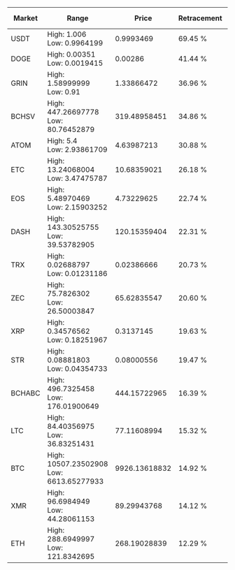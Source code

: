 | Market | Range | Price| Retracement | Doubles to 50% |
| --- | --- | --- | --- | --- |
| USDT | High: 1.006<br />Low: 0.9964199 | 0.9993469 | 69.45 % | 1.00 |
| DOGE | High: 0.00351<br />Low: 0.0019415 | 0.00286 | 41.44 % | 0.00 |
| GRIN | High: 1.58999999<br />Low: 0.91 | 1.33866472 | 36.96 % | 0.00 |
| BCHSV | High: 447.26697778<br />Low: 80.76452879 | 319.48958451 | 34.86 % | 0.00 |
| ATOM | High: 5.4<br />Low: 2.93861709 | 4.63987213 | 30.88 % | 0.00 |
| ETC | High: 13.24068004<br />Low: 3.47475787 | 10.68359021 | 26.18 % | 0.00 |
| EOS | High: 5.48970469<br />Low: 2.15903252 | 4.73229625 | 22.74 % | 0.00 |
| DASH | High: 143.30525755<br />Low: 39.53782905 | 120.15359404 | 22.31 % | 0.00 |
| TRX | High: 0.02688797<br />Low: 0.01231186 | 0.02386666 | 20.73 % | 0.00 |
| ZEC | High: 75.7826302<br />Low: 26.50003847 | 65.62835547 | 20.60 % | 0.00 |
| XRP | High: 0.34576562<br />Low: 0.18251967 | 0.3137145 | 19.63 % | 0.00 |
| STR | High: 0.08881803<br />Low: 0.04354733 | 0.08000556 | 19.47 % | 0.00 |
| BCHABC | High: 496.7325458<br />Low: 176.01900649 | 444.15722965 | 16.39 % | 0.00 |
| LTC | High: 84.40356975<br />Low: 36.83251431 | 77.11608994 | 15.32 % | 0.00 |
| BTC | High: 10507.23502908<br />Low: 6613.65277933 | 9926.13618832 | 14.92 % | 0.00 |
| XMR | High: 96.6984949<br />Low: 44.28061153 | 89.29943768 | 14.12 % | 0.00 |
| ETH | High: 288.6949997<br />Low: 121.8342695 | 268.19028839 | 12.29 % | 0.00 |

